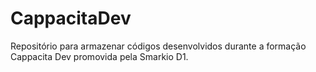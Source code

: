 # CappacitaDev
Repositório para armazenar códigos desenvolvidos durante a formação Cappacita Dev promovida pela Smarkio D1.

